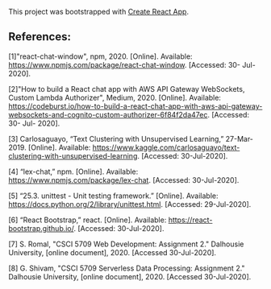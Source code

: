 This project was bootstrapped with [Create React App](https://github.com/facebook/create-react-app).

## References:

[1]"react-chat-window", npm, 2020. [Online]. Available: https://www.npmjs.com/package/react-chat-window. [Accessed: 30- Jul- 2020].

[2]"How to build a React chat app with AWS API Gateway WebSockets, Custom Lambda Authorizer", Medium, 2020. [Online]. Available: https://codeburst.io/how-to-build-a-react-chat-app-with-aws-api-gateway-websockets-and-cognito-custom-authorizer-6f84f2da47ec. [Accessed: 30- Jul- 2020].

[3] Carlosaguayo, “Text Clustering with Unsupervised Learning,” 27-Mar-2019. [Online]. Available: https://www.kaggle.com/carlosaguayo/text-clustering-with-unsupervised-learning. [Accessed: 30-Jul-2020].

[4] “lex-chat,” npm. [Online]. Available: https://www.npmjs.com/package/lex-chat. [Accessed: 30-Jul-2020].

[5] “25.3. unittest - Unit testing framework.” [Online]. Available: https://docs.python.org/2/library/unittest.html. [Accessed: 29-Jul-2020].

[6] “React Bootstrap,” react. [Online]. Available: https://react-bootstrap.github.io/. [Accessed: 30-Jul-2020].

[7] S. Romal, "CSCI 5709 Web Development: Assignment 2." Dalhousie University, [online document], 2020. [Accessed 30-Jul-2020].

[8] G. Shivam, "CSCI 5709 Serverless Data Processing: Assignment 2." Dalhousie University, [online document], 2020. [Accessed 30-Jul-2020].

